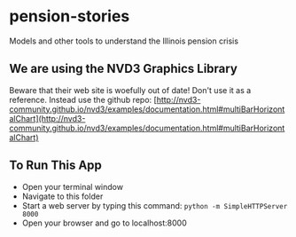 # pension-stories
Models and other tools to understand the Illinois pension crisis

## We are using the NVD3 Graphics Library
Beware that their web site is woefully out of date!   Don't use it as a reference.
Instead use the github repo: [http://nvd3-community.github.io/nvd3/examples/documentation.html#multiBarHorizontalChart](http://nvd3-community.github.io/nvd3/examples/documentation.html#multiBarHorizontalChart)

## To Run This App
- Open your terminal window
- Navigate to this folder
- Start a web server by typing this command: `python -m SimpleHTTPServer 8000`
- Open your browser and go to localhost:8000
